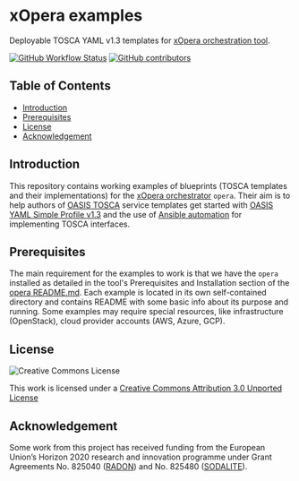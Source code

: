 # xOpera examples
Deployable TOSCA YAML v1.3 templates for [xOpera orchestration tool](https://github.com/xlab-si/xopera-opera).

[![GitHub Workflow Status](https://img.shields.io/github/workflow/status/xlab-si/xopera-examples/Validate%20examples%20with%20xOpera%20orchestrator?label=validation)](https://github.com/xlab-si/xopera-examples/actions?query=workflow%3A%22Validate+examples+with+xOpera+orchestrator%22)
[![GitHub contributors](https://img.shields.io/github/contributors/xlab-si/xopera-examples)](https://github.com/xlab-si/xopera-examples/graphs/contributors)

## Table of Contents
  - [Introduction](#introduction)
  - [Prerequisites](#prerequisites)
  - [License](#license)
  - [Acknowledgement](#acknowledgement)

## Introduction
This repository contains working examples of blueprints (TOSCA templates and their implementations) for the
[xOpera orchestrator](https://github.com/xlab-si/xopera-opera) `opera`. Their aim is to help authors of 
[OASIS TOSCA](https://www.oasis-open.org/committees/tc_home.php?wg_abbrev=tosca) service templates get started with 
[OASIS YAML Simple Profile v1.3](https://docs.oasis-open.org/tosca/TOSCA-Simple-Profile-YAML/v1.3/cos01/TOSCA-Simple-Profile-YAML-v1.3-cos01.html) 
and the use of [Ansible automation](https://www.ansible.com/) for implementing TOSCA interfaces.

## Prerequisites
The main requirement for the examples to work is that we have the ``opera`` installed as detailed in the tool's 
Prerequisites and Installation section of the [opera README.md](https://github.com/xlab-si/xopera-opera/blob/master/README.md). 
Each example is located in its own self-contained directory and contains README with some basic info about its purpose 
and running. Some examples may require special  resources, like infrastructure (OpenStack), cloud provider accounts 
(AWS, Azure, GCP).

## License
![Creative Commons License](https://i.creativecommons.org/l/by/3.0/88x31.png)

This work is licensed under a [Creative Commons Attribution 3.0 Unported License](http://creativecommons.org/licenses/by/3.0/deed.en_US)

## Acknowledgement
Some work from this project has received funding from the European Union’s Horizon 2020
research and innovation programme under Grant Agreements No. 825040 
([RADON](http://radon-h2020.eu/)) and No. 825480 ([SODALITE](http://www.sodalite.eu/)).
